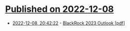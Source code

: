 # [Published on 2022-12-08](index.md)

* [2022-12-08, 20:42:22](https://news.ycombinator.com/item?id=33913071) - [BlackRock 2023 Outlook [pdf]](https://www.blackrock.com/corporate)

